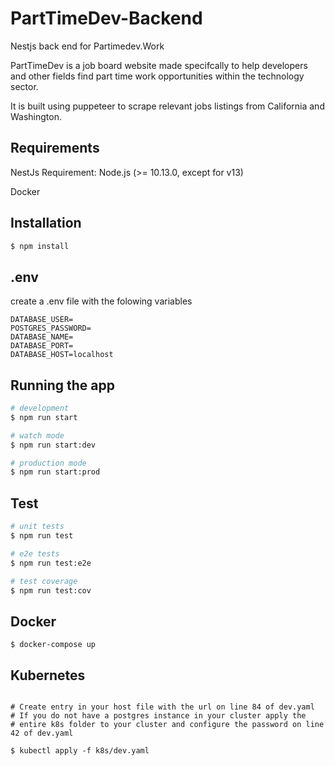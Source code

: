 # PartTimeDev-Backend

Nestjs back end for Partimedev.Work

PartTimeDev is a job board website made specifcally to help developers and other fields find part time work opportunities
within the technology sector.

It is built using puppeteer to scrape relevant jobs listings from California and Washington.

## Requirements

NestJs Requirement: Node.js (>= 10.13.0, except for v13)

Docker

## Installation

```bash
$ npm install
```

## .env

create a .env file with the folowing variables

```
DATABASE_USER=
POSTGRES_PASSWORD=
DATABASE_NAME=
DATABASE_PORT=
DATABASE_HOST=localhost
```

## Running the app

```bash
# development
$ npm run start

# watch mode
$ npm run start:dev

# production mode
$ npm run start:prod
```

## Test

```bash
# unit tests
$ npm run test

# e2e tests
$ npm run test:e2e

# test coverage
$ npm run test:cov
```

## Docker

```
$ docker-compose up

```

## Kubernetes

```

# Create entry in your host file with the url on line 84 of dev.yaml
# If you do not have a postgres instance in your cluster apply the
# entire k8s folder to your cluster and configure the password on line 42 of dev.yaml

$ kubectl apply -f k8s/dev.yaml


```
